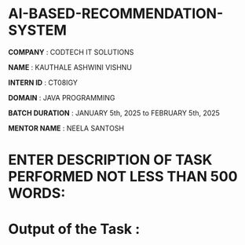 # AI-BASED-RECOMMENDATION-SYSTEM

**COMPANY** : CODTECH IT SOLUTIONS

**NAME** : KAUTHALE ASHWINI VISHNU

**INTERN ID** :  CT08IGY

**DOMAIN** : JAVA PROGRAMMING

**BATCH DURATION** : JANUARY 5th, 2025 to FEBRUARY 5th, 2025

**MENTOR NAME** : NEELA SANTOSH

# ENTER DESCRIPTION OF TASK PERFORMED NOT LESS THAN 500 WORDS:

# Output of the Task :


